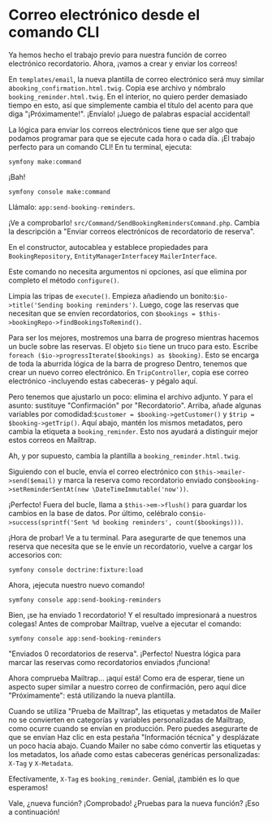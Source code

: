 # Correo electrónico desde el comando CLI

Ya hemos hecho el trabajo previo para nuestra función de correo electrónico recordatorio. Ahora, ¡vamos a crear y enviar los correos!

En `templates/email`, la nueva plantilla de correo electrónico será muy similar a`booking_confirmation.html.twig`. Copia ese archivo y nómbralo `booking_reminder.html.twig`. En el interior, no quiero perder demasiado tiempo en esto, así que simplemente cambia el título del acento para que diga "¡Próximamente!". ¡Envíalo! ¡Juego de palabras espacial accidental!

La lógica para enviar los correos electrónicos tiene que ser algo que podamos programar para que se ejecute cada hora o cada día. ¡El trabajo perfecto para un comando CLI! En tu terminal, ejecuta:

```terminal
symfony make:command
```

¡Bah!

```terminal
symfony console make:command
```

Llámalo: `app:send-booking-reminders`.

¡Ve a comprobarlo! `src/Command/SendBookingRemindersCommand.php`. Cambia la descripción a "Enviar correos electrónicos de recordatorio de reserva". 

En el constructor, autocablea y establece propiedades para `BookingRepository`, `EntityManagerInterface`y `MailerInterface`.

Este comando no necesita argumentos ni opciones, así que elimina por completo el método `configure()`.

Limpia las tripas de `execute()`. Empieza añadiendo un bonito:`$io->title('Sending booking reminders')`. Luego, coge las reservas que necesitan que se envíen recordatorios, con `$bookings = $this->bookingRepo->findBookingsToRemind()`.

Para ser los mejores, mostremos una barra de progreso mientras hacemos un bucle sobre las reservas. El objeto `$io` tiene un truco para esto. Escribe `foreach ($io->progressIterate($bookings) as $booking)`. Esto se encarga de toda la aburrida lógica de la barra de progreso Dentro, tenemos que crear un nuevo correo electrónico. En `TripController`, copia ese correo electrónico -incluyendo estas cabeceras- y pégalo aquí.

Pero tenemos que ajustarlo un poco: elimina el archivo adjunto. Y para el asunto: sustituye "Confirmación" por "Recordatorio". Arriba, añade algunas variables por comodidad:`$customer = $booking->getCustomer()` y `$trip = $booking->getTrip()`. Aquí abajo, mantén los mismos metadatos, pero cambia la etiqueta a `booking_reminder`. Esto nos ayudará a distinguir mejor estos correos en Mailtrap.

Ah, y por supuesto, cambia la plantilla a `booking_reminder.html.twig`.

Siguiendo con el bucle, envía el correo electrónico con `$this->mailer->send($email)` y marca la reserva como recordatorio enviado con`$booking->setReminderSentAt(new \DateTimeImmutable('now'))`.

¡Perfecto! Fuera del bucle, llama a `$this->em->flush()` para guardar los cambios en la base de datos. Por último, celébralo con`$io->success(sprintf('Sent %d booking reminders', count($bookings)))`.

¡Hora de probar! Ve a tu terminal. Para asegurarte de que tenemos una reserva que necesita que se le envíe un recordatorio, vuelve a cargar los accesorios con:

```terminal
symfony console doctrine:fixture:load
```

Ahora, ¡ejecuta nuestro nuevo comando!

```terminal
symfony console app:send-booking-reminders
```

Bien, ¡se ha enviado 1 recordatorio! Y el resultado impresionará a nuestros colegas! Antes de comprobar Mailtrap, vuelve a ejecutar el comando:

```terminal-silent
symfony console app:send-booking-reminders
```

"Enviados 0 recordatorios de reserva". ¡Perfecto! Nuestra lógica para marcar las reservas como recordatorios enviados ¡funciona!

Ahora comprueba Mailtrap... ¡aquí está! Como era de esperar, tiene un aspecto super similar a nuestro correo de confirmación, pero aquí dice "Próximamente": está utilizando la nueva plantilla.

Cuando se utiliza "Prueba de Mailtrap", las etiquetas y metadatos de Mailer no se convierten en categorías y variables personalizadas de Mailtrap, como ocurre cuando se envían en producción. Pero puedes asegurarte de que se envían Haz clic en esta pestaña "Información técnica" y desplázate un poco hacia abajo. Cuando Mailer no sabe cómo convertir las etiquetas y los metadatos, los añade como estas cabeceras genéricas personalizadas: `X-Tag` y `X-Metadata`.

Efectivamente, `X-Tag` es `booking_reminder`. Genial, ¡también es lo que esperamos!

Vale, ¿nueva función? ¡Comprobado! ¿Pruebas para la nueva función? ¡Eso a continuación!
